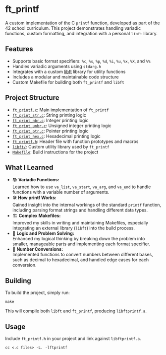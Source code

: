 # ft_printf

A custom implementation of the C `printf` function, developed as part of the 42 school curriculum. This project demonstrates handling variadic functions, custom formatting, and integration with a personal `libft` library.

## Features

- Supports basic format specifiers: `%c`, `%s`, `%p`, `%d`, `%i`, `%u`, `%x`, `%X`, and `%%`
- Handles variadic arguments using `stdarg.h`
- Integrates with a custom [libft](libft/) library for utility functions
- Includes a modular and maintainable code structure
- Custom Makefile for building both `ft_printf` and `libft`

## Project Structure

- [`ft_printf.c`](ft_printf.c): Main implementation of `ft_printf`
- [`ft_print_str.c`](ft_print_str.c): String printing logic
- [`ft_print_nbr.c`](ft_print_nbr.c): Integer printing logic
- [`ft_print_unbr.c`](ft_print_unbr.c): Unsigned integer printing logic
- [`ft_print_ptr.c`](ft_print_ptr.c): Pointer printing logic
- [`ft_print_hex.c`](ft_print_hex.c): Hexadecimal printing logic
- [`ft_printf.h`](ft_printf.h): Header file with function prototypes and macros
- [`libft/`](libft/): Custom utility library used by `ft_printf`
- [`Makefile`](Makefile): Build instructions for the project

## What I Learned

- 📚 **Variadic Functions:**  
  Learned how to use `va_list`, `va_start`, `va_arg`, and `va_end` to handle functions with a variable number of arguments.
- 🛠️ **How printf Works:**  
  Gained insight into the internal workings of the standard `printf` function, including parsing format strings and handling different data types.
- 🏗️ **Complex Makefiles:**  
  Improved my skills in writing and maintaining Makefiles, especially integrating an external library (`libft`) into the build process.
- 🧠 **Logic and Problem Solving:**  
  Enhanced my logical thinking by breaking down the problem into smaller, manageable parts and implementing each format specifier.
- 🔢 **Number Conversions:**  
  Implemented functions to convert numbers between different bases, such as decimal to hexadecimal, and handled edge cases for each conversion.

## Building

To build the project, simply run:

```
make
```

This will compile both `libft` and `ft_printf`, producing `libftprintf.a`.

## Usage

Include `ft_printf.h` in your project and link against `libftprintf.a`.

```
cc <.c files> -L. -lftprintf
```
